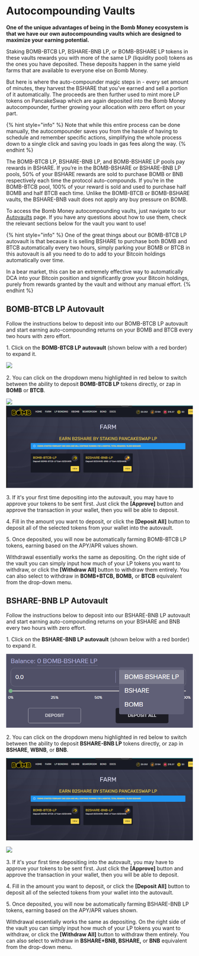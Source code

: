 # Autocompounding Vaults

**One of the unique advantages of being in the Bomb Money ecosystem is that we have our own autocompounding vaults which are designed to maximize your earning potential.**

Staking BOMB-BTCB LP, BSHARE-BNB LP, or BOMB-BSHARE LP tokens in these vaults rewards you with more of the same LP (liquidity pool) tokens as the ones you have deposited. These deposits happen in the same yield farms that are available to everyone else on Bomb Money.

But here is where the auto-compounder magic steps in - every set amount of minutes, they harvest the BSHARE that you’ve earned and sell a portion of it automatically. The proceeds are then further used to mint more LP tokens on PancakeSwap which are again deposited into the Bomb Money autocompounder, further growing your allocation with zero effort on your part.

{% hint style="info" %}
Note that while this entire process can be done manually, the autocompounder saves you from the hassle of having to schedule and remember specific actions, simplifying the whole process down to a single click and saving you loads in gas fees along the way.
{% endhint %}

The BOMB-BTCB LP, BSHARE-BNB LP, and BOMB-BSHARE LP pools pay rewards in BSHARE. If you’re in the BOMB-BSHARE or BSHARE-BNB LP pools, 50% of your BSHARE rewards are sold to purchase BOMB or BNB respectively each time the protocol auto-compounds. If you’re in the BOMB-BTCB pool, 100% of your reward is sold and used to purchase half BOMB and half BTCB each time. Unlike the BOMB-BTCB or BOMB-BSHARE vaults, the BSHARE-BNB vault does not apply any buy pressure on BOMB.

To access the Bomb Money autocompounding vaults, just navigate to our [Autovaults](https://www.bomb.farm/#/bsc) page. If you have any questions about how to use them, check the relevant sections below for the vault you want to use!

{% hint style="info" %}
One of the great things about our BOMB-BTCB LP autovault is that because it is selling BSHARE to purchase both BOMB and BTCB automatically every two hours, simply parking your BOMB or BTCB in this autovault is all you need to do to add to your Bitcoin holdings automatically over time.

In a bear market, this can be an extremely effective way to automatically DCA into your Bitcoin position and significantly grow your Bitcoin holdings, purely from rewards granted by the vault and without any manual effort.
{% endhint %}

## BOMB-BTCB LP Autovault

Follow the instructions below to deposit into our BOMB-BTCB LP autovault and start earning auto-compounding returns on your BOMB and BTCB every two hours with zero effort.

&#x20;1\. Click on the **BOMB-BTCB LP autovault** (shown below with a red border) to expand it.

![](<../.gitbook/assets/Autovaults 1.png>)

2\. You can click on the dropdown menu highlighted in red below to switch between the ability to deposit **BOMB-BTCB LP** tokens directly, or zap in **BOMB** or **BTCB**.

![](<../.gitbook/assets/image (10).png>) ![](<../.gitbook/assets/image (3).png>)

&#x20;3\. If it's your first time depositing into the autovault, you may have to approve your tokens to be sent first. Just click the **\[Approve]** button and approve the transaction in your wallet, then you will be able to deposit.

&#x20;4\. Fill in the amount you want to deposit, or click the **\[Deposit All]** button to deposit all of the selected tokens from your wallet into the autovault.

&#x20;5\. Once deposited, you will now be automatically farming BOMB-BTCB LP tokens, earning based on the APY/APR values shown.

Withdrawal essentially works the same as depositing. On the right side of the vault you can simply input how much of your LP tokens you want to withdraw, or click the **\[Withdraw All]** button to withdraw them entirely. You can also select to withdraw in **BOMB+BTCB, BOMB,** or **BTCB** equivalent from the drop-down menu.

## BSHARE-BNB LP Autovault

Follow the instructions below to deposit into our BSHARE-BNB LP autovault and start earning auto-compounding returns on your BSHARE and BNB every two hours with zero effort.

&#x20;1\. Click on the **BSHARE-BNB LP autovault** (shown below with a red border) to expand it.

![](<../.gitbook/assets/image (4) (1).png>)

2\. You can click on the dropdown menu highlighted in red below to switch between the ability to deposit **BSHARE-BNB LP** tokens directly, or zap in **BSHARE**, **WBNB**, or **BNB**.

![](<../.gitbook/assets/image (2).png>)

![](<../.gitbook/assets/image (7).png>)

&#x20;3\. If it's your first time depositing into the autovault, you may have to approve your tokens to be sent first. Just click the **\[Approve]** button and approve the transaction in your wallet, then you will be able to deposit.

&#x20;4\. Fill in the amount you want to deposit, or click the **\[Deposit All]** button to deposit all of the selected tokens from your wallet into the autovault.

&#x20;5\. Once deposited, you will now be automatically farming BSHARE-BNB LP tokens, earning based on the APY/APR values shown.

Withdrawal essentially works the same as depositing. On the right side of the vault you can simply input how much of your LP tokens you want to withdraw, or click the **\[Withdraw All]** button to withdraw them entirely. You can also select to withdraw in **BSHARE+BNB, BSHARE,** or **BNB** equivalent from the drop-down menu.
